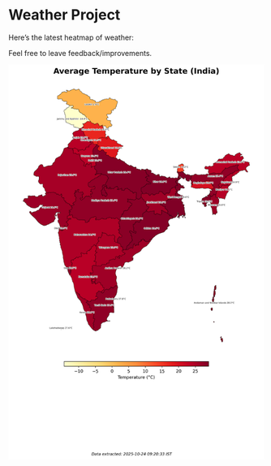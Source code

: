 # Weather Project

Here’s the latest heatmap of weather:

Feel free to leave feedback/improvements.

![India Heatmap](docs/assets/india_heatmap.png?v=FAF78B)
